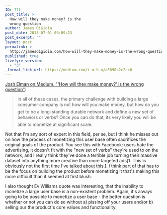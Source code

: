 ```yaml
---
ID: 771
post_title: >
  How will they make money? is the
  wrong question
author: James DiGioia
post_date: 2013-07-01 09:09:23
post_excerpt: ""
layout: post
permalink: >
  http://jamesdigioia.com/how-will-they-make-money-is-the-wrong-question/
published: true
livefyre_version:
  - "3"
_format_link_url: https://medium.com/i-m-h-o/a5890c2c2cc0
---
```

[Josh Elman on Medium, "'How will they make money?' is the wrong question"][1]:

> In all of these cases, the primary challenge with building a large consumer company is not how will you make money, but how do you get to be a long-standing durable network and define a new set of behaviors or verbs? Once you can do that, its very likely you will be able to monetize at significant scale.

Not that I'm any sort of expert in this field, per se, but I think he misses out on how the process of monetizing this user base often sacrifices the original goals of the product. You see this with Facebook: users hate the advertising, it doesn't fit with the "new set of verbs" they're used to on the network, and I really think they've done a terrible job turning their massive dataset into anything more creative than more targeted ads[1. This is obviously not the first time I've [talked about this][2].]. I think part of that has to be the focus on building the product before monetizing it that's making this more difficult than it seemed at first blush.

I also thought Ev Williams quote was interesting, that the inability to monetize a large user base is a non-existent problem. Again, it's always going to be possible to monetize a user base - the better question is whether or not you can do so without a) pissing off your users and/or b) selling our the product's core values and functionality.

 [1]: https://medium.com/i-m-h-o/a5890c2c2cc0
 [2]: http://jamesdigioia.com/linkedin-vision-big-data-whats-facebooks-twitters/ "LinkedIn Has a Vision for Big Data  Whats Facebooks? Twitters?"
